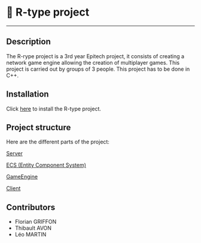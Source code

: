 # :space_invader: R-type project

---

## Description

The R-rype project is a 3rd year Epitech project, it consists of creating a network game engine allowing the creation of multiplayer games. This project is carried out by groups of 3 people. This project has to be done in C++.

## Installation

Click [here](doc/Install.md) to install the R-type project.

## Project structure

Here are the different parts of the project:

[Server](doc/Server.md)

[ECS (Entity Component System)](doc/Serv.md)

[GameEngine](doc/Serv.md)

[Client](doc/Client.md)

## Contributors

- Florian GRIFFON
- Thibault AVON
- Léo MARTIN
